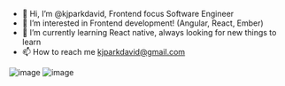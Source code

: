 - 👋 Hi, I’m @kjparkdavid, Frontend focus Software Engineer
- 👀 I’m interested in Frontend development! (Angular, React, Ember)
- 🌱 I’m currently learning React native, always looking for new things to learn
- 📫 How to reach me kjparkdavid@gmail.com

![image](https://img.shields.io/badge/Angular-DD0031?style=for-the-badge&logo=angular&logoColor=white)
![image](https://img.shields.io/badge/React-20232A?style=for-the-badge&logo=react&logoColor=61DAFB)


<!---
kjparkdavid/kjparkdavid is a ✨ special ✨ repository because its `README.md` (this file) appears on your GitHub profile.
You can click the Preview link to take a look at your changes.
--->
